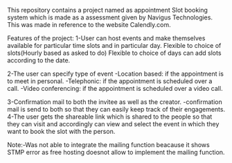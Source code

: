 This repository contains a project named as appointment Slot booking system which is made as a assessment given 
by Navigus Technologies. This was made in reference to the website Calendly.com.

Features of the project:
1-User can host events and make themselves available for particular time slots and in particular day.
    Flexible to choice of slots(Hourly based as asked to do)
    Flexible to choice of days can add slots according to the date.
    
2-The user can specify type of event
    -Location based: if the appointment is to meet in personal.
    -Telephonic: if the appointment is scheduled over a call.
    -Video conferencing: if the appointment is scheduled over a video call.
    
3-Confirmation mail to both the invitee as well as the creator.
    -confirmation mail is send to both so that they can easily keep track of their engagements.
4-The user gets the shareable link which is shared to the people so that they can visit and accordingly can 
view and select the event in which they want to book the slot with the person.






Note:-Was not able to integrate the mailing function beacause it shows STMP error as free hosting doesnot allow to implement the mailing function.
